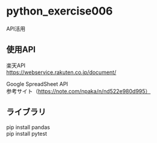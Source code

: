 # python_exercise006
API活用  

## 使用API
楽天API  
https://webservice.rakuten.co.jp/document/  
  
Google SpreadSheet API  
参考サイト（https://note.com/npaka/n/nd522e980d995）  
  
  

## ライブラリ
pip install pandas  
pip install pytest  

## 